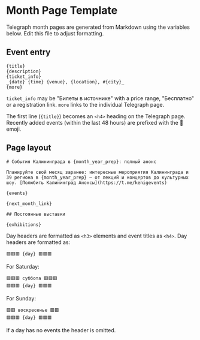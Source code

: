 # Month Page Template

Telegraph month pages are generated from Markdown using the variables below.
Edit this file to adjust formatting.

## Event entry

```
{title}
{description}
{ticket_info}
_{date} {time} {venue}, {location}, #{city}_
{more}
```

`ticket_info` may be "Билеты в источнике" with a price range, "Бесплатно" or a
registration link. `more` links to the individual Telegraph page.

The first line (`{title}`) becomes an `<h4>` heading on the Telegraph page.
Recently added events (within the last 48 hours) are prefixed with the 🚩 emoji.

## Page layout

```
# События Калининграда в {month_year_prep}: полный анонс

Планируйте свой месяц заранее: интересные мероприятия Калининграда и 39 региона в {month_year_prep} — от лекций и концертов до культурных шоу. [Полюбить Калининград Анонсы](https://t.me/kenigevents)

{events}

{next_month_link}

## Постоянные выставки

{exhibitions}
```

Day headers are formatted as `<h3>` elements and event titles as `<h4>`.
Day headers are formatted as:

```
🟥🟥🟥 {day} 🟥🟥🟥
```

For Saturday:

```
🟥🟥🟥 суббота 🟥🟥🟥
🟥🟥🟥 {day} 🟥🟥🟥
```

For Sunday:

```
🟥🟥 воскресенье 🟥🟥
🟥🟥🟥 {day} 🟥🟥🟥
```

If a day has no events the header is omitted.
